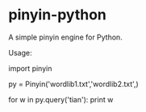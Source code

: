 # pinyin-python

A simple pinyin engine for Python.

Usage:

  import pinyin
  
  py = Pinyin('wordlib1.txt','wordlib2.txt',)
  
  for w in py.query('tian'): print w
